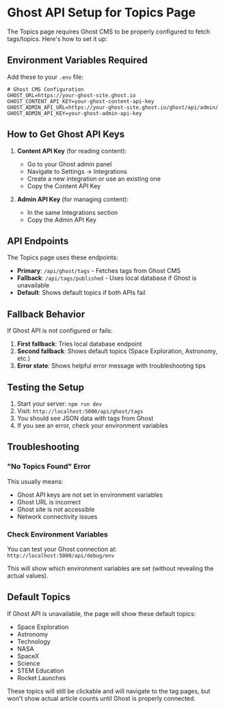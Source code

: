 # Ghost API Setup for Topics Page

The Topics page requires Ghost CMS to be properly configured to fetch tags/topics. Here's how to set it up:

## Environment Variables Required

Add these to your `.env` file:

```env
# Ghost CMS Configuration
GHOST_URL=https://your-ghost-site.ghost.io
GHOST_CONTENT_API_KEY=your-ghost-content-api-key
GHOST_ADMIN_API_URL=https://your-ghost-site.ghost.io/ghost/api/admin/
GHOST_ADMIN_API_KEY=your-ghost-admin-api-key
```

## How to Get Ghost API Keys

1. **Content API Key** (for reading content):
   - Go to your Ghost admin panel
   - Navigate to Settings → Integrations
   - Create a new integration or use an existing one
   - Copy the Content API Key

2. **Admin API Key** (for managing content):
   - In the same Integrations section
   - Copy the Admin API Key

## API Endpoints

The Topics page uses these endpoints:

- **Primary**: `/api/ghost/tags` - Fetches tags from Ghost CMS
- **Fallback**: `/api/tags/published` - Uses local database if Ghost is unavailable
- **Default**: Shows default topics if both APIs fail

## Fallback Behavior

If Ghost API is not configured or fails:

1. **First fallback**: Tries local database endpoint
2. **Second fallback**: Shows default topics (Space Exploration, Astronomy, etc.)
3. **Error state**: Shows helpful error message with troubleshooting tips

## Testing the Setup

1. Start your server: `npm run dev`
2. Visit: `http://localhost:5000/api/ghost/tags`
3. You should see JSON data with tags from Ghost
4. If you see an error, check your environment variables

## Troubleshooting

### "No Topics Found" Error

This usually means:
- Ghost API keys are not set in environment variables
- Ghost URL is incorrect
- Ghost site is not accessible
- Network connectivity issues

### Check Environment Variables

You can test your Ghost connection at:
`http://localhost:5000/api/debug/env`

This will show which environment variables are set (without revealing the actual values).

## Default Topics

If Ghost API is unavailable, the page will show these default topics:
- Space Exploration
- Astronomy  
- Technology
- NASA
- SpaceX
- Science
- STEM Education
- Rocket Launches

These topics will still be clickable and will navigate to the tag pages, but won't show actual article counts until Ghost is properly connected.
